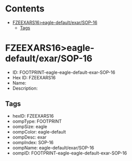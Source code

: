 



Contents
========

* [FZEEXARS16>eagle-default/exar/SOP-16](#fzeexars16eagle-defaultexarsop-16)
	* [Tags](#tags)

# FZEEXARS16>eagle-default/exar/SOP-16

- ID: FOOTPRINT-eagle-eagle-default-exar-SOP-16
- Hex ID: FZEEXARS16
- Name: 
- Description: 

## Tags

- hexID: FZEEXARS16
- oompType: FOOTPRINT
- oompSize: eagle
- oompColor: eagle-default
- oompDesc: exar
- oompIndex: SOP-16
- oompName: eagle-default/exar/SOP-16
- oompID: FOOTPRINT-eagle-eagle-default-exar-SOP-16
